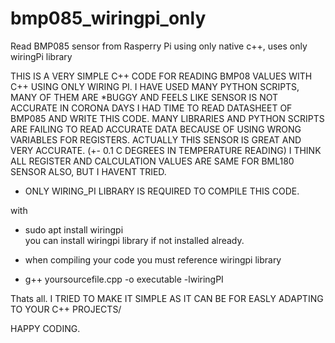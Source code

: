 # bmp085_wiringpi_only
Read BMP085 sensor from Rasperry Pi using only native c++, uses only wiringPi library

THIS IS A VERY SIMPLE C++ CODE FOR READING BMP08 VALUES WITH C++ USING ONLY WIRING PI.
I HAVE USED MANY PYTHON SCRIPTS, MANY OF THEM ARE *BUGGY AND FEELS LIKE SENSOR IS NOT ACCURATE
IN CORONA DAYS I HAD TIME TO READ DATASHEET OF BMP085 AND WRITE THIS CODE.
MANY LIBRARIES AND PYTHON SCRIPTS ARE FAILING TO READ ACCURATE DATA BECAUSE OF USING WRONG 
VARIABLES FOR REGISTERS. 
ACTUALLY THIS SENSOR IS GREAT AND VERY ACCURATE. (+- 0.1 C DEGREES IN TEMPERATURE READING)
I THINK ALL REGISTER AND CALCULATION VALUES ARE SAME FOR BML180 SENSOR ALSO, BUT I HAVENT TRIED.

* ONLY WIRING_PI LIBRARY IS REQUIRED TO COMPILE THIS CODE.

with
- sudo apt install wiringpi       
you can install wiringpi library if not installed already.

- when compiling your code you must reference wiringpi library 

- g++ yoursourcefile.cpp -o executable -lwiringPI

Thats all. I TRIED TO MAKE IT SIMPLE AS IT CAN BE FOR EASLY ADAPTING TO YOUR C++ PROJECTS/

HAPPY CODING.
